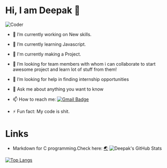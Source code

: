 # Hi, I am Deepak 👋

<img src="https://raw.githubusercontent.com/ankitpriyarup/ankitpriyarup/master/coder.gif" alt="Coder" />

- 🔭 I’m currently working on New skills. 
- 🌱 I’m currently learning Javascript.
- 🔨 I'm currently making a Project.
- 👯 I’m looking for team members with whom i can collaborate to start awesome project and learn lot of stuff from them!
- 🤔 I’m looking for help in finding internship opportunities
- 💬 Ask me about anything you want to know
- 📫 How to reach me: 
[![Gmail Badge](https://img.shields.io/badge/-deepaksuryawanshiofficial@gmail.com-db4437?style=flat-square&logo=Gmail&logoColor=white&link=mailto:deepaksuryawanshiofficial@gmail.com)](mailto:deepaksuryawanshiofficial@gmail.com)

- ⚡ Fun fact: My code is shit.
# Links
- Markdown for C programming.Check here: [:earth_asia:](https://deepaksy.github.io/C)
![Deepak's GitHub Stats](https://github-readme-stats.vercel.app/api?username=deepaksy&show_icons=true&hide_border=true&title_color=fff&icon_color=fc531f&text_color=fff&bg_color=121212&include_all_commits=true)

[![Top Langs](https://github-readme-stats.vercel.app/api/top-langs/?username=deepaksy&hide=html&layout=compact)](https://github.com/deepaksy/github-readme-stats)
